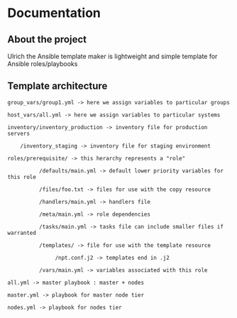 # Documentation

## About the project

Ulrich the Ansible template maker is lightweight and simple template for Ansible roles/playbooks 

## Template architecture

```
group_vars/group1.yml -> here we assign variables to particular groups

host_vars/all.yml -> here we assign variables to particular systems

inventory/inventory_production -> inventory file for production servers

	/inventory_staging -> inventory file for staging environment

roles/prerequisite/ -> this herarchy represents a "role"

		  /defaults/main.yml -> default lower priority variables for this role

		  /files/foo.txt -> files for use with the copy resource

		  /handlers/main.yml -> handlers file

		  /meta/main.yml -> role dependencies

		  /tasks/main.yml -> tasks file can include smaller files if warranted

		  /templates/ -> file for use with the template resource

			   /npt.conf.j2 -> templates end in .j2

		  /vars/main.yml -> variables associated with this role

all.yml -> master playbook : master + nodes

master.yml -> playbook for master node tier

nodes.yml -> playbook for nodes tier

```
